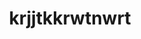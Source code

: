 --- 
order: 3 
title: krjjtkkrwtnwrt 
properties: 
  - name: Assignee 
    value: SF 
  - name: PO 
    value: AL 
--- 